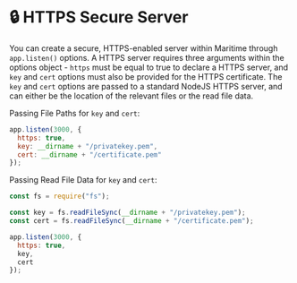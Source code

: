 # 🔒 HTTPS Secure Server

You can create a secure, HTTPS-enabled server within Maritime through `app.listen()` options. A HTTPS server requires three arguments within the options object - `https` must be equal to true to declare a HTTPS server, and `key` and `cert` options must also be provided for the HTTPS certificate. The `key` and `cert` options are passed to a standard NodeJS HTTPS server, and can either be the location of the relevant files or the read file data.

Passing File Paths for `key` and `cert`:

```js
app.listen(3000, {
  https: true,
  key: __dirname + "/privatekey.pem",
  cert: __dirname + "/certificate.pem"
});
```

Passing Read File Data for `key` and `cert`:

```js
const fs = require("fs");

const key = fs.readFileSync(__dirname + "/privatekey.pem");
const cert = fs.readFileSync(__dirname + "/certificate.pem");

app.listen(3000, {
  https: true,
  key,
  cert
});
```
